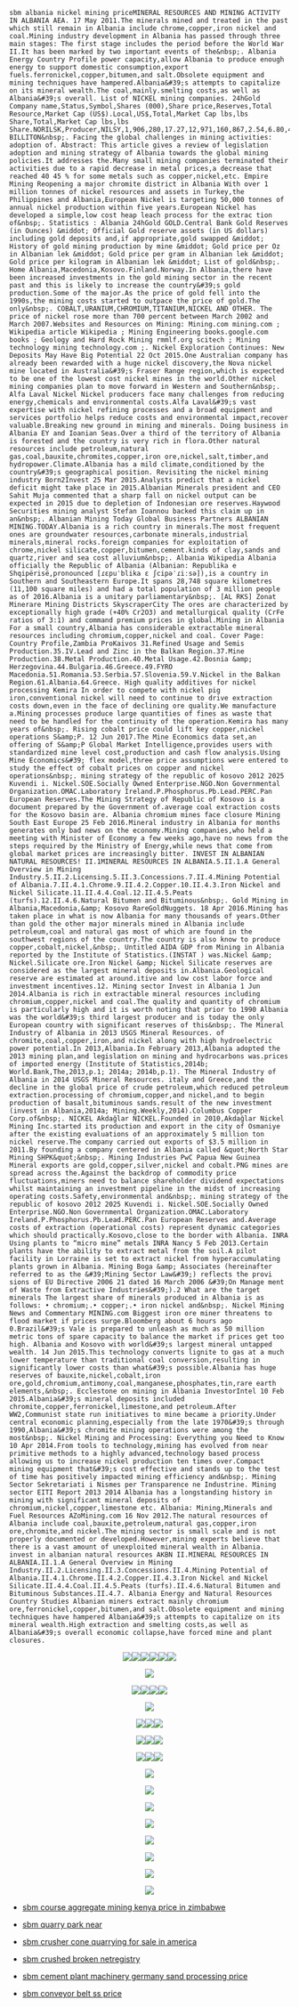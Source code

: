 
```
sbm albania nickel mining priceMINERAL RESOURCES AND MINING ACTIVITY IN ALBANIA AEA. 17 May 2011.The minerals mined and treated in the past which still remain in Albania include chrome,copper,iron nickel and coal.Mining industry development in Albania has passed through three main stages: The first stage includes the period before the World War II.It has been marked by two important events of the&nbsp;. Albania Energy Country Profile power capacity,allow Albania to produce enough energy to support domestic consumption,export fuels.ferronickel,copper,bitumen,and salt.Obsolete equipment and mining techniques have hampered.Albania&#39;s attempts to capitalize on its mineral wealth.The coal,mainly.smelting costs,as well as Albania&#39;s overall. List of NICKEL mining companies. 24hGold Company name,Status,Symbol,Shares (000),Share price,Reserves,Total Resource,Market Cap (US$).Local,US$,Total,Market Cap lbs,lbs Share,Total,Market Cap lbs,lbs Share.NORILSK,Producer,NILSY,1,906,280,17.27,12,971,160,867,2.54,6.80,42,528,025,688,0.77,22.31,32,921,455,600.BHP BILLITON&nbsp;. Facing the global challenges in mining activities: adoption of. Abstract: This article gives a review of legislation adoption and mining strategy of Albania towards the global mining policies.It addresses the.Many small mining companies terminated their activities due to a rapid decrease in metal prices,a decrease that reached 40 45 % for some metals such as copper,nickel,etc. Empire Mining Reopening a major chromite district in Albania With over 1 million tonnes of nickel resources and assets in Turkey,the Philippines and Albania,European Nickel is targeting 50,000 tonnes of annual nickel production within five years.European Nickel has developed a simple,low cost heap leach process for the extrac tion of&nbsp;. Statistics : Albania 24hGold GOLD.Central Bank Gold Reserves (in Ounces) &middot; Official Gold reserve assets (in US dollars) including gold deposits and,if appropriate,gold swapped &middot; History of gold mining production by mine &middot; Gold price per Oz in Albanian lek &middot; Gold price per gram in Albanian lek &middot; Gold price per kilogram in Albanian lek &middot; List of gold&nbsp;. Home Albania,Macedonia,Kosovo.Finland.Norway.In Albania,there have been increased investments in the gold mining sector in the recent past and this is likely to increase the country&#39;s gold production.Some of the major.As the price of gold fell into the 1990s,the mining costs started to outpace the price of gold.The only&nbsp;. COBALT,URANIUM,CHROMIUM,TITANIUM,NICKEL AND OTHER. The price of nickel rose more than 700 percent between March 2002 and March 2007.Websites and Resources on Mining: Mining.com mining.com ; Wikipedia article Wikipedia ; Mining Engineering books.google.com books ; Geology and Hard Rock Mining rmmlf.org scitech ; Mining technology mining technology.com ;. Nickel Exploration Continues: New Deposits May Have Big Potential 22 Oct 2015.One Australian company has already been rewarded with a huge nickel discovery,the Nova nickel mine located in Australia&#39;s Fraser Range region,which is expected to be one of the lowest cost nickel mines in the world.Other nickel mining companies plan to move forward in Western and Southern&nbsp;. Alfa Laval Nickel Nickel producers face many challenges from reducing energy,chemicals and environmental costs.Alfa Laval&#39;s vast expertise with nickel refining processes and a broad equipment and services portfolio helps reduce costs and environmental impact,recover valuable.Breaking new ground in mining and minerals. Doing business in Albania EY and Ioanian Seas.Over a third of the territory of Albania is forested and the country is very rich in flora.Other natural resources include petroleum,natural gas,coal,bauxite,chromites,copper,iron ore,nickel,salt,timber,and hydropower.Climate.Albania has a mild climate,conditioned by the country&#39;s geographical position. Revisiting the nickel mining industry Born2Invest 25 Mar 2015.Analysts predict that a nickel deficit might take place in 2015.Albanian Minerals president and CEO Sahit Muja commented that a sharp fall on nickel output can be expected in 2015 due to depletion of Indonesian ore reserves.Haywood Securities mining analyst Stefan Ioannou backed this claim up in an&nbsp;. Albanian Mining Today Global Business Partners ALBANIAN MINING.TODAY.Albania is a rich country in minerals.The most frequent ones are groundwater resources,carbonate minerals,industrial minerals,mineral rocks.foreign companies for exploitation of chrome,nickel silicate,copper,bitumen,cement.kinds of clay,sands and quartz,river and sea cost alluvium&nbsp;. Albania Wikipedia Albania officially the Republic of Albania (Albanian: Republika e Shqipërisë,pronounced [ɾɛpuˈblika ɛ ʃcipəˈɾiːsə]),is a country in Southern and Southeastern Europe.It spans 28,748 square kilometres (11,100 square miles) and had a total population of 3 million people as of 2016.Albania is a unitary parliamentary&nbsp;. [AL RKS] Zonat Minerare Mining Districts SkyscraperCity The ores are characterized by exceptionally high grade (+40% Cr2O3) and metallurgical quality (CrFe ratios of 3:1) and command premium prices in global.Mining in Albania For a small country,Albania has considerable extractable mineral resources including chromium,copper,nickel and coal. Cover Page: Country Profile,Zambia ProKaivos 31.Refined Usage and Semis Production.35.IV.Lead and Zinc in the Balkan Region.37.Mine Production.38.Metal Production.40.Metal Usage.42.Bosnia &amp; Herzegovina.44.Bulgaria.46.Greece.49.FYRO Macedonia.51.Romania.53.Serbia.57.Slovenia.59.V.Nickel in the Balkan Region.61.Albania.64.Greece. High quality additives for nickel processing Kemira In order to compete with nickel pig iron,conventional nickel will need to continue to drive extraction costs down,even in the face of declining ore quality.We manufacture a.Mining processes produce large quantities of fines as waste that need to be handled for the continuity of the operation.Kemira has many years of&nbsp;. Rising cobalt price could lift key copper,nickel operations S&amp;P. 12 Jun 2017.The Mine Economics data set,an offering of S&amp;P Global Market Intelligence,provides users with standardized mine level cost,production and cash flow analysis.Using Mine Economics&#39; flex model,three price assumptions were entered to study the effect of cobalt prices on copper and nickel operations&nbsp;. mining strategy of the republic of kosovo 2012 2025 Kuvendi i. Nickel.SOE.Socially Owned Enterprise.NGO.Non Governmental Organization.OMAC.Laboratory Ireland.P.Phosphorus.Pb.Lead.PERC.Pan European Reserves.The Mining Strategy of Republic of Kosovo is a document prepared by the Government of.average coal extraction costs for the Kosovo basin are. Albania chromium mines face closure Mining South East Europe 25 Feb 2016.Mineral industry in Albania for months generates only bad news on the economy.Mining companies,who held a meeting with Minister of Economy a few weeks ago,have no news from the steps required by the Ministry of Energy,while news that come from global market prices are increasingly bitter. INVEST IN ALBANIAN NATURAL RESOURCES! II.1MINERAL RESOURCES IN ALBANIA.5.II.1.A General Overview in Mining Industry.5.II.2.Licensing.5.II.3.Concessions.7.II.4.Mining Potential of Albania.7.II.4.1.Chrome.9.II.4.2.Copper.10.II.4.3.Iron Nickel and Nickel Silicate.11.II.4.4.Coal.12.II.4.5.Peats (turfs).12.II.4.6.Natural Bitumen and Bituminous&nbsp;. Gold Mining in Albania,Macedonia,&amp; Kosovo RareGoldNuggets. 18 Apr 2016.Mining has taken place in what is now Albania for many thousands of years.Other than gold the other major minerals mined in Albania include petroleum,coal and natural gas most of which are found in the southwest regions of the country.The country is also know to produce copper,cobalt,nickel,&nbsp;. Untitled AIDA GDP from Mining in Albania reported by the Institute of Statistics.(INSTAT ) was.Nickel &amp; Nickel.Silicate ore.Iron Nickel &amp; Nickel Silicate reserves are considered as the largest mineral deposits in.Albania.Geological reserve are estimated at around.itive and low cost labor force and investment incentives.12. Mining sector Invest in Albania 1 Jun 2014.Albania is rich in extractable mineral resources including chromium,copper,nickel and coal.The quality and quantity of chromium is particularly high and it is worth noting that prior to 1990 Albania was the world&#39;s third largest producer and is today the only European country with significant reserves of this&nbsp;. The Mineral Industry of Albania in 2013 USGS Mineral Resources. of chromite,coal,copper,iron,and nickel along with high hydroelectric power potential.In 2013,Albania.In February 2013,Albania adopted the 2013 mining plan,and legislation on mining and hydrocarbons was.prices of imported energy (Institute of Statistics,2014b; World.Bank,The,2013,p.1; 2014a; 2014b,p.1). The Mineral Industry of Albania in 2014 USGS Mineral Resources. italy and Greece,and the decline in the global price of crude petroleum,which reduced petroleum extraction.processing of chromium,copper,and nickel,and to begin production of basalt,bituminous sands.result of the new investment (invest in Albania,2014a; Mining.Weekly,2014).Columbus Copper Corp.of&nbsp;. NICKEL Akdağlar NICKEL.Founded in 2010,Akdağlar Nickel Mining Inc.started its production and export in the city of Osmaniye after the existing evaluations of an approximately 5 million ton nickel reserve.The company carried out exports of $3.5 million in 2011.By founding a company centered in Albania called &quot;North Star Mining SHPK&quot;&nbsp;. Mining Industries PwC Papua New Guinea Mineral exports are gold,copper,silver,nickel and cobalt.PNG mines are spread across the.Against the backdrop of commodity price fluctuations,miners need to balance shareholder dividend expectations whilst maintaining an investment pipeline in the midst of increasing operating costs.Safety,environmental and&nbsp;. mining strategy of the republic of kosovo 2012 2025 Kuvendi i. Nickel.SOE.Socially Owned Enterprise.NGO.Non Governmental Organization.OMAC.Laboratory Ireland.P.Phosphorus.Pb.Lead.PERC.Pan European Reserves and.Average costs of extraction (operational costs) represent dynamic categories which should practically.Kosovo,close to the border with Albania. INRA Using plants to “micro mine” metals INRA Nancy 5 Feb 2013.Certain plants have the ability to extract metal from the soil.A pilot facility in Lorraine is set to extract nickel from hyperaccumulating plants grown in Albania. Mining Boga &amp; Associates (hereinafter referred to as the &#39;Mining Sector Law&#39;) reflects the provi sions of EU Directive 2006 21 dated 16 March 2006 &#39;On Manage ment of Waste from Extractive Industries&#39;).2 What are the target minerals The largest share of minerals produced in Albania is as follows: • chromium;.• copper;.• iron nickel and&nbsp;. Nickel Mining News and Commentary MINING.com Biggest iron ore miner threatens to flood market if prices surge.Bloomberg about 6 hours ago  0.Brazil&#39;s Vale is prepared to unleash as much as 50 million metric tons of spare capacity to balance the market if prices get too high. Albania and Kosovo with world&#39;s largest mineral untapped wealth. 14 Jun 2015.This technology converts lignite to gas at a much lower temperature than traditional coal conversion,resulting in significantly lower costs than what&#39;s possible.Albania has huge reserves of bauxite,nickel,cobalt,iron ore,gold,chromium,antimony,coal,manganese,phosphates,tin,rare earth elements,&nbsp;. Ecclestone on mining in Albania InvestorIntel 10 Feb 2015.Albania&#39;s mineral deposits included chromite,copper,ferronickel,limestone,and petroleum.After WW2,Communist state run initiatives to mine became a priority.Under central economic planning,especially from the late 1970&#39;s through 1990,Albania&#39;s chromite mining operations were among the most&nbsp;. Nickel Mining and Processing: Everything you Need to Know 10 Apr 2014.From tools to technology,mining has evolved from near primitive methods to a highly advanced,technology based process allowing us to increase nickel production ten times over.Compact mining equipment that&#39;s cost effective and stands up to the test of time has positively impacted mining efficiency and&nbsp;. Mining Sector Sekretariati i Nismes per Transparence ne Industrine. Mining sector EITI Report 2013 2014 Albania has a longstanding history in mining with significant mineral deposits of chromium,nickel,copper,limestone etc. Albania: Mining,Minerals and Fuel Resources AZoMining.com 16 Nov 2012.The natural resources of Albania include coal,bauxite,petroleum,natural gas,copper,iron ore,chromite,and nickel.The mining sector is small scale and is not properly documented or developed.However,mining experts believe that there is a vast amount of unexploited mineral wealth in Albania. invest in albanian natural resources AKBN II.MINERAL RESOURCES IN ALBANIA.II.1.A General Overview in Mining Industry.II.2.Licensing.II.3.Concessions.II.4.Mining Potential of Albania.II.4.1.Chrome.II.4.2.Copper.II.4.3.Iron Nickel and Nickel Silicate.II.4.4.Coal.II.4.5.Peats (turfs).II.4.6.Natural Bitumen and Bituminous Substances.II.4.7. Albania Energy and Natural Resources Country Studies Albanian miners extract mainly chromium ore,ferronickel,copper,bitumen,and salt.Obsolete equipment and mining techniques have hampered Albania&#39;s attempts to capitalize on its mineral wealth.High extraction and smelting costs,as well as Albania&#39;s overall economic collapse,have forced mine and plant closures. 
```

<div align="center">
  
<a rel="nofollow" href="https://m.shibang-china.com?f=github&k=sbm+albania+nickel+mining+price"><img src="https://static.shibang-china.com/en/l.png"></a><img src="https://static.shibang-china.com/en/hw.png"><a rel="nofollow" href="https://m.shibang-china.com/product/?f=github&k=sbm+albania+nickel+mining+price"><img src="https://static.shibang-china.com/en/p.png"></a><a rel="nofollow" href="https://m.shibang-china.com/cases/?f=github&k=sbm+albania+nickel+mining+price"><img src="https://static.shibang-china.com/en/c.png"></a><a rel="nofollow" href="https://m.shibang-china.com/news/?f=github&k=sbm+albania+nickel+mining+price"><img src="https://static.shibang-china.com/en/n.png"></a><a rel="nofollow" href="https://m.shibang-china.com?f=github&k=sbm+albania+nickel+mining+price"><img src="https://static.shibang-china.com/en/m.png"></a>

<a rel="nofollow" href="https://m.shibang-china.com/product/?f=github&k=sbm+albania+nickel+mining+price"><img src="https://static.shibang-china.com/en/b.jpg"></a>
  
<a rel="nofollow" href="https://m.shibang-china.com/solution-aggregate.html?f=github&k=sbm+albania+nickel+mining+price"><img src="https://static.shibang-china.com/en/a.jpg"></a><a rel="nofollow" href="https://m.shibang-china.com/solution-mine.html?f=github&k=sbm+albania+nickel+mining+price"><img src="https://static.shibang-china.com/en/m.jpg"></a><a rel="nofollow" href="https://m.shibang-china.com/solution-mill.html?f=github&k=sbm+albania+nickel+mining+price"><img src="https://static.shibang-china.com/en/g.jpg"></a><a rel="nofollow" href="https://m.shibang-china.com/solution-epc.html?f=github&k=sbm+albania+nickel+mining+price"><img src="https://static.shibang-china.com/en/e.jpg"></a>

<a rel="nofollow" href="https://m.shibang-china.com/product/?f=github&k=sbm+albania+nickel+mining+price"><img src="https://static.shibang-china.com/en/a-p.png"></a>

<a rel="nofollow" href="https://m.shibang-china.com/product/crusher/c6x.html?f=github&k=sbm+albania+nickel+mining+price"><img src="https://static.shibang-china.com/en/j.jpg"></a><a rel="nofollow" href="https://m.shibang-china.com/product/crusher/ci5x.html?f=github&k=sbm+albania+nickel+mining+price"><img src="https://static.shibang-china.com/en/i.jpg"></a><a rel="nofollow" href="https://m.shibang-china.com/product/crusher/hst.html?f=github&k=sbm+albania+nickel+mining+price"><img src="https://static.shibang-china.com/en/c.jpg"></a>

<a rel="nofollow" href="https://m.shibang-china.com/product/mill/mtw.html?f=github&k=sbm+albania+nickel+mining+price"><img src="https://static.shibang-china.com/en/mtw.jpg"></a><a rel="nofollow" href="https://m.shibang-china.com/product/mill/scm.html?f=github&k=sbm+albania+nickel+mining+price"><img src="https://static.shibang-china.com/en/scm.jpg"></a><a rel="nofollow" href="https://m.shibang-china.com/product/mill/lm.html?f=github&k=sbm+albania+nickel+mining+price"><img src="https://static.shibang-china.com/en/lm.jpg"></a>

<a rel="nofollow" href="https://m.shibang-china.com/product/sand/vsi6x.html?f=github&k=sbm+albania+nickel+mining+price"><img src="https://static.shibang-china.com/en/6x.jpg"></a><a rel="nofollow" href="https://m.shibang-china.com/product/sand/vu.html?f=github&k=sbm+albania+nickel+mining+price"><img src="https://static.shibang-china.com/en/vu.jpg"></a><a rel="nofollow" href="https://m.shibang-china.com/product/mobile/klun.html?f=github&k=sbm+albania+nickel+mining+price"><img src="https://static.shibang-china.com/en/k.jpg"></a>

<a rel="nofollow" href="https://m.shibang-china.com/cases/?f=github&k=sbm+albania+nickel+mining+price"><img src="https://static.shibang-china.com/en/case.png"></a>

<a rel="nofollow" href="https://m.shibang-china.com/cases/aggregate/202.html?f=github&k=sbm+albania+nickel+mining+price"><img src="https://static.shibang-china.com/en/c-1.jpg"></a>

<a rel="nofollow" href="https://m.shibang-china.com/cases/aggregate/203.html?f=github&k=sbm+albania+nickel+mining+price"><img src="https://static.shibang-china.com/en/c-2.jpg"></a>

<a rel="nofollow" href="https://m.shibang-china.com/cases/mill/123.html?f=github&k=sbm+albania+nickel+mining+price"><img src="https://static.shibang-china.com/en/c-3.jpg"></a>

<a rel="nofollow" href="https://m.shibang-china.com/contact_us.html?f=github&k=sbm+albania+nickel+mining+price"><img src="https://static.shibang-china.com/en/contact.png"></a>

<a rel="nofollow" href="https://swt.shibang-china.com/?f=github&k=sbm+albania+nickel+mining+price"><img src="https://static.shibang-china.com/en/chat.png"></a>

<a rel="nofollow" href="https://whatsapp.shibangsoft.com/WhatsApp.php?f=github&k=sbm+albania+nickel+mining+price"><img src="https://static.shibang-china.com/en/whatsapp.png"></a>

<a rel="nofollow" href="https://m.shibang-china.com/?f=github&k=sbm+albania+nickel+mining+price"><img src="https://static.shibang-china.com/en/website.png"></a>

</div>


* [sbm course aggregate mining kenya price in zimbabwe](sbm%20course%20aggregate%20mining%20kenya%20price%20in%20zimbabwe.md)

* [sbm quarry park near](sbm%20quarry%20park%20near.md)

* [sbm crusher cone quarrying for sale in america](sbm%20crusher%20cone%20quarrying%20for%20sale%20in%20america.md)

* [sbm crushed broken netregistry](sbm%20crushed%20broken%20netregistry.md)

* [sbm cement plant machinery germany sand processing price](sbm%20cement%20plant%20machinery%20germany%20sand%20processing%20price.md)

* [sbm conveyor belt ss price](sbm%20conveyor%20belt%20ss%20price.md)